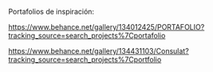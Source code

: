 Portafolios de inspiración:

https://www.behance.net/gallery/134012425/PORTAFOLIO?tracking_source=search_projects%7Cportafolio

https://www.behance.net/gallery/134431103/Consulat?tracking_source=search_projects%7Cportfolio